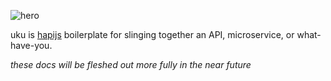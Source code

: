 ![hero](http://cl.ly/image/0k2g0R0S1P3f/uku-vectorized.jpg)

uku is [hapijs](http://hapijs.com/) boilerplate for slinging together an API, microservice, or what-have-you.

*these docs will be fleshed out more fully in the near future*
